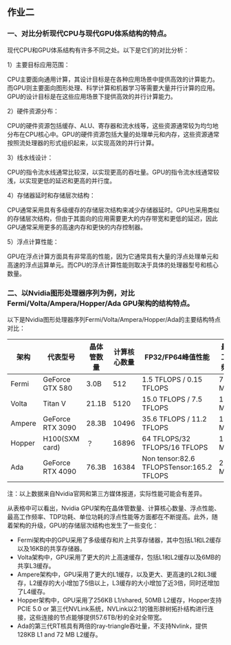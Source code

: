 ## 作业二

### 一、对比分析现代CPU与现代GPU体系结构的特点。

现代CPU和GPU体系结构有许多不同之处。以下是它们的对比分析：

1）主要目标应用范围：

CPU主要面向通用计算，其设计目标是在各种应用场景中提供高效的计算能力。而GPU则主要面向图形处理、科学计算和机器学习等需要大量并行计算的应用。GPU的设计目标是在这些应用场景下提供高效的并行计算能力。

2）硬件资源分布：

CPU的硬件资源包括缓存、ALU、寄存器和流水线等，这些资源通常较为均匀地分布在CPU核心中。GPU的硬件资源包括大量的处理单元和内存，这些资源通常按照流处理器的形式组织起来，以实现高效的并行计算。

3）线水线设计：

CPU的指令流水线通常比较深，以实现更高的吞吐量。GPU的指令流水线通常较浅，以实现更低的延迟和更高的并行度。

4）存储器延时和存储层次结构：

CPU通常采用具有多级缓存的存储层次结构来减少存储器延时。GPU也采用类似的存储层次结构，但由于其面向的应用需要更大的内存带宽和更低的延迟，因此GPU通常采用更多的高速内存和更快的内存控制器。

5）浮点计算性能：

GPU在浮点计算方面具有非常高的性能，因为它通常具有大量的浮点处理单元和高速的浮点运算单元。而CPU的浮点计算性能则取决于具体的处理器型号和核心数量。



### 二、以Nvidia图形处理器序列为例，对比Fermi/Volta/Ampera/Hopper/Ada GPU架构的结构特点。

以下是Nvidia图形处理器序列Fermi/Volta/Ampera/Hopper/Ada的主要结构特点对比：

| 架构   | 代表型号         | 晶体管数量 | 计算核心数量 | FP32/FP64峰值性能                         | 最高工作频率 | TDP功耗 | GFLOPS/W |
| ------ | ---------------- | ---------- | ------------ | ----------------------------------------- | ------------ | ------- | -------- |
| Fermi  | GeForce GTX 580  | 3.0B       | 512          | 1.5 TFLOPS / 0.15 TFLOPS                  | 772 MHz      | 244 W   | 300      |
| Volta  | Titan V          | 21.1B      | 5120         | 15.0 TFLOPS / 7.5 TFLOPS                  | 1455 MHz     | 250 W   | 720      |
| Ampere | GeForce RTX 3090 | 28.3B      | 10496        | 35.6 TFLOPS / 11.2 TFLOPS                 | 1695 MHz     | 350 W   | 780      |
| Hopper | H100(SXM card)   | ？         | 16896        | 64 TFLOPS/32 TFLOPS/16 TFLOPS             | 1980 MHz     | 700W    | 2500     |
| Ada    | GeForce RTX 4090 | 76.3B      | 16384        | Non tensor:82.6 TFLOPSTensor:165.2 TFLOPS | 2520 MHz     | 450W    | 3500     |

注：以上数据来自Nvidia官网和第三方媒体报道，实际性能可能会有差异。

从表格中可以看出，Nvidia GPU架构在晶体管数量、计算核心数量、浮点性能、最高工作频率、TDP功耗、单位功耗的浮点性能等方面都在不断提高。此外，随着架构的升级，GPU的存储层次结构也发生了一些变化：

- Fermi架构中的GPU采用了多级缓存和片上共享存储器，其中包括L1和L2缓存以及16KB的共享存储器。
- Volta架构中，GPU采用了更大的片上高速缓存，包括L1和L2缓存以及6MB的共享L3缓存。
- Ampere架构中，GPU采用了更大的L1缓存，以及更大、更高速的L2和L3缓存，L2缓存的大小增加了5倍以上，L3缓存的大小增加了近3倍，同时还增加了L4缓存。
- Hopper架构中，GPU采用了256KB L1/shared, 50MB L2缓存，Hopper支持PCIE 5.0 or 第三代NVLink系统，NVLink以2:1的锥形胖树拓扑结构进行连接，这些连接的节点能够提供57.6TB/秒的全对全带宽。
- Ada的第三代RT核具有两倍的ray-triangle吞吐量，不支持Nvlink，提供128KB L1 and 72 MB L2缓存。
